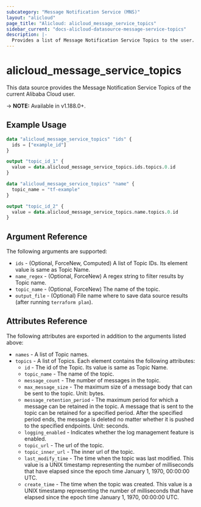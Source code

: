 ```yaml
---
subcategory: "Message Notification Service (MNS)"
layout: "alicloud"
page_title: "Alicloud: alicloud_message_service_topics"
sidebar_current: "docs-alicloud-datasource-message-service-topics"
description: |-
  Provides a list of Message Notification Service Topics to the user.
---
```


# alicloud\_message\_service\_topics

This data source provides the Message Notification Service Topics of the current Alibaba Cloud user.

-> **NOTE:** Available in v1.188.0+.

## Example Usage

```terraform
data "alicloud_message_service_topics" "ids" {
  ids = ["example_id"]
}

output "topic_id_1" {
  value = data.alicloud_message_service_topics.ids.topics.0.id
}

data "alicloud_message_service_topics" "name" {
  topic_name = "tf-example"
}

output "topic_id_2" {
  value = data.alicloud_message_service_topics.name.topics.0.id
}
```

## Argument Reference

The following arguments are supported:

* `ids` - (Optional, ForceNew, Computed) A list of Topic IDs. Its element value is same as Topic Name.
* `name_regex` - (Optional, ForceNew) A regex string to filter results by Topic name.
* `topic_name` - (Optional, ForceNew) The name of the topic.
* `output_file` - (Optional) File name where to save data source results (after running `terraform plan`).

## Attributes Reference

The following attributes are exported in addition to the arguments listed above:

* `names` - A list of Topic names.
* `topics` - A list of Topics. Each element contains the following attributes:
  * `id` - The id of the Topic. Its value is same as Topic Name.
  * `topic_name` - The name of the topic.
  * `message_count` - The number of messages in the topic.
  * `max_message_size` - The maximum size of a message body that can be sent to the topic. Unit: bytes.
  * `message_retention_period` - The maximum period for which a message can be retained in the topic. A message that is sent to the topic can be retained for a specified period. After the specified period ends, the message is deleted no matter whether it is pushed to the specified endpoints. Unit: seconds.
  * `logging_enabled` - Indicates whether the log management feature is enabled.
  * `topic_url` - The url of the topic.
  * `topic_inner_url` - The inner url of the topic.
  * `last_modify_time` - The time when the topic was last modified. This value is a UNIX timestamp representing the number of milliseconds that have elapsed since the epoch time January 1, 1970, 00:00:00 UTC.
  * `create_time` - The time when the topic was created. This value is a UNIX timestamp representing the number of milliseconds that have elapsed since the epoch time January 1, 1970, 00:00:00 UTC.